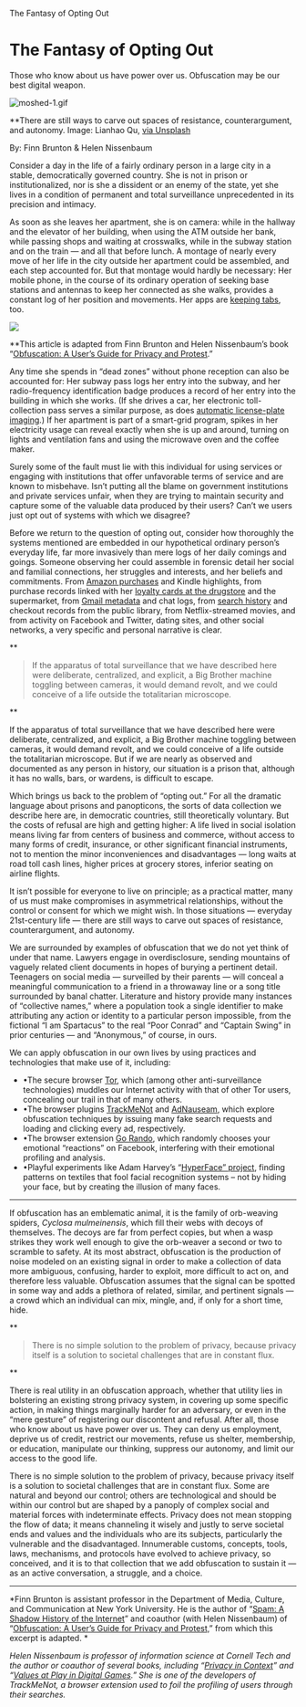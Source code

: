 The Fantasy of Opting Out

# The Fantasy of Opting Out

Those who know about us have power over us. Obfuscation may be our best digital weapon.

![moshed-1.gif](../_resources/ebfd927f2c28cdd9bb88b46da5192488.gif)

**There are still ways to carve out spaces of resistance, counterargument, and autonomy. Image: Lianhao Qu, [via Unsplash](https://unsplash.com/photos/LfaN1gswV5c)

By: Finn Brunton & Helen Nissenbaum

Consider a day in the life of a fairly ordinary person in a large city in a stable, democratically governed country. She is not in prison or institutionalized, nor is she a dissident or an enemy of the state, yet she lives in a condition of permanent and total surveillance unprecedented in its precision and intimacy.

As soon as she leaves her apartment, she is on camera: while in the hallway and the elevator of her building, when using the ATM outside her bank, while passing shops and waiting at crosswalks, while in the subway station and on the train — and all that before lunch. A montage of nearly every move of her life in the city outside her apartment could be assembled, and each step accounted for. But that montage would hardly be necessary: Her mobile phone, in the course of its ordinary operation of seeking base stations and antennas to keep her connected as she walks, provides a constant log of her position and movements. Her apps are [keeping tabs](https://www.nytimes.com/interactive/2018/12/10/business/location-data-privacy-apps.html), too.

[![](../_resources/7908988c24d612481776ce3de0215dcd.png)](https://www.amazon.com/dp/0262029731/)

**This article is adapted from Finn Brunton and Helen Nissenbaum’s book “[Obfuscation: A User’s Guide for Privacy and Protest](https://www.amazon.com/dp/0262029731/).”

Any time she spends in “dead zones” without phone reception can also be accounted for: Her subway pass logs her entry into the subway, and her radio-frequency identification badge produces a record of her entry into the building in which she works. (If she drives a car, her electronic toll-collection pass serves a similar purpose, as does [automatic license-plate imaging](https://www.usatoday.com/story/news/nation/2014/11/02/license-plate-data-is-big-business/18370791/).) If her apartment is part of a smart-grid program, spikes in her electricity usage can reveal exactly when she is up and around, turning on lights and ventilation fans and using the microwave oven and the coffee maker.

Surely some of the fault must lie with this individual for using services or engaging with institutions that offer unfavorable terms of service and are known to misbehave. Isn’t putting all the blame on government institutions and private services unfair, when they are trying to maintain security and capture some of the valuable data produced by their users? Can’t we users just opt out of systems with which we disagree?

Before we return to the question of opting out, consider how thoroughly the systems mentioned are embedded in our hypothetical ordinary person’s everyday life, far more invasively than mere logs of her daily comings and goings. Someone observing her could assemble in forensic detail her social and familial connections, her struggles and interests, and her beliefs and commitments. From [Amazon purchases](https://www.nytimes.com/2019/01/20/technology/amazon-ads-advertising.html) and Kindle highlights, from purchase records linked with her [loyalty cards at the drugstore](https://www.bbc.com/news/technology-43483426) and the supermarket, from [Gmail metadata](https://www.forbes.com/sites/kashmirhill/2013/07/10/heres-a-tool-to-see-what-your-email-metadata-reveals-about-you/#1121fec2d252) and chat logs, from [search history](https://www.businessinsider.com/even-if-you-cleared-your-history-google-records-your-search-activity-2018-4) and checkout records from the public library, from Netflix-streamed movies, and from activity on Facebook and Twitter, dating sites, and other social networks, a very specific and personal narrative is clear.

**

> If the apparatus of total surveillance that we have described here were deliberate, centralized, and explicit, a Big Brother machine toggling between cameras, it would demand revolt, and we could conceive of a life outside the totalitarian microscope.

**

If the apparatus of total surveillance that we have described here were deliberate, centralized, and explicit, a Big Brother machine toggling between cameras, it would demand revolt, and we could conceive of a life outside the totalitarian microscope. But if we are nearly as observed and documented as any person in history, our situation is a prison that, although it has no walls, bars, or wardens, is difficult to escape.

Which brings us back to the problem of “opting out.” For all the dramatic language about prisons and panopticons, the sorts of data collection we describe here are, in democratic countries, still theoretically voluntary. But the costs of refusal are high and getting higher: A life lived in social isolation means living far from centers of business and commerce, without access to many forms of credit, insurance, or other significant financial instruments, not to mention the minor inconveniences and disadvantages — long waits at road toll cash lines, higher prices at grocery stores, inferior seating on airline flights.

It isn’t possible for everyone to live on principle; as a practical matter, many of us must make compromises in asymmetrical relationships, without the control or consent for which we might wish. In those situations — everyday 21st-century life — there are still ways to carve out spaces of resistance, counterargument, and autonomy.

We are surrounded by examples of obfuscation that we do not yet think of under that name. Lawyers engage in overdisclosure, sending mountains of vaguely related client documents in hopes of burying a pertinent detail. Teenagers on social media — surveilled by their parents — will conceal a meaningful communication to a friend in a throwaway line or a song title surrounded by banal chatter. Literature and history provide many instances of “collective names,” where a population took a single identifier to make attributing any action or identity to a particular person impossible, from the fictional “I am Spartacus” to the real “Poor Conrad” and “Captain Swing” in prior centuries — and “Anonymous,” of course, in ours.

We can apply obfuscation in our own lives by using practices and technologies that make use of it, including:

- •The secure browser [Tor](https://www.torproject.org/), which (among other anti-surveillance technologies) muddles our Internet activity with that of other Tor users, concealing our trail in that of many others.
- •The browser plugins [TrackMeNot](http://trackmenot.io/) and [AdNauseam](https://adnauseam.io/), which explore obfuscation techniques by issuing many fake search requests and loading and clicking every ad, respectively.
- •The browser extension [Go Rando](https://bengrosser.com/projects/go-rando/), which randomly chooses your emotional “reactions” on Facebook, interfering with their emotional profiling and analysis.
- •Playful experiments like Adam Harvey’s “[HyperFace” project](https://ahprojects.com/), finding patterns on textiles that fool facial recognition systems – not by hiding your face, but by creating the illusion of many faces.

* * *

If obfuscation has an emblematic animal, it is the family of orb-weaving spiders, *Cyclosa mulmeinensis*, which fill their webs with decoys of themselves. The decoys are far from perfect copies, but when a wasp strikes they work well enough to give the orb-weaver a second or two to scramble to safety. At its most abstract, obfuscation is the production of noise modeled on an existing signal in order to make a collection of data more ambiguous, confusing, harder to exploit, more difficult to act on, and therefore less valuable. Obfuscation assumes that the signal can be spotted in some way and adds a plethora of related, similar, and pertinent signals — a crowd which an individual can mix, mingle, and, if only for a short time, hide.

**

> There is no simple solution to the problem of privacy, because privacy itself is a solution to societal challenges that are in constant flux.

**

There is real utility in an obfuscation approach, whether that utility lies in bolstering an existing strong privacy system, in covering up some specific action, in making things marginally harder for an adversary, or even in the “mere gesture” of registering our discontent and refusal. After all, those who know about us have power over us. They can deny us employment, deprive us of credit, restrict our movements, refuse us shelter, membership, or education, manipulate our thinking, suppress our autonomy, and limit our access to the good life.

There is no simple solution to the problem of privacy, because privacy itself is a solution to societal challenges that are in constant flux. Some are natural and beyond our control; others are technological and should be within our control but are shaped by a panoply of complex social and material forces with indeterminate effects. Privacy does not mean stopping the flow of data; it means channeling it wisely and justly to serve societal ends and values and the individuals who are its subjects, particularly the vulnerable and the disadvantaged. Innumerable customs, concepts, tools, laws, mechanisms, and protocols have evolved to achieve privacy, so conceived, and it is to that collection that we add obfuscation to sustain it — as an active conversation, a struggle, and a choice.

* * *

*Finn Brunton is assistant professor in the Department of Media, Culture, and Communication at New York University. He is the author of “[Spam: A Shadow History of the Internet](https://www.amazon.com/Spam-Shadow-History-Internet-Infrastructures/dp/026252757X)” and coauthor (with Helen Nissenbaum) of “[Obfuscation: A User’s Guide for Privacy and Protest,](https://www.amazon.com/dp/0262029731/)” from which this excerpt is adapted. *

*Helen Nissenbaum is professor of information science at Cornell Tech and the author or coauthor of several books, including “[Privacy in Context](https://www.amazon.com/Privacy-Context-Technology-Policy-Integrity/dp/0804752370)” and “[Values at Play in Digital Games](https://mitpress.mit.edu/books/values-play-digital-games).” She is one of the developers of TrackMeNot, a browser extension used to foil the profiling of users through their searches.*